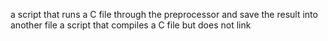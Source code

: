  a script that runs a C file through the preprocessor and save the result into another file
a script that compiles a C file but does not link
